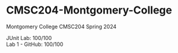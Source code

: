 # CMSC204-Montgomery-College

Montgomery College CMSC204 Spring 2024

JUnit Lab: 100/100  
Lab 1 - GitHub: 100/100
